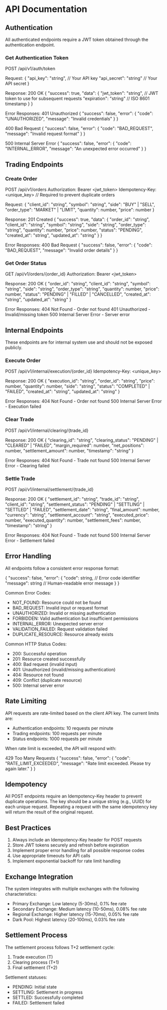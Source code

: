# API Documentation

## Authentication

All authenticated endpoints require a JWT token obtained through the authentication endpoint.

### Get Authentication Token

POST /api/v1/auth/token

Request:
{
    "api_key": "string",     // Your API key
    "api_secret": "string"   // Your API secret
}

Response: 200 OK
{
    "success": true,
    "data": {
        "jwt_token": "string",   // JWT token to use for subsequent requests
        "expiration": "string"   // ISO 8601 timestamp
    }
}

Error Responses:
401 Unauthorized
{
    "success": false,
    "error": {
        "code": "UNAUTHORIZED",
        "message": "Invalid credentials"
    }
}

400 Bad Request
{
    "success": false,
    "error": {
        "code": "BAD_REQUEST",
        "message": "Invalid request format"
    }
}

500 Internal Server Error
{
    "success": false,
    "error": {
        "code": "INTERNAL_ERROR",
        "message": "An unexpected error occurred"
    }
}

## Trading Endpoints

### Create Order

POST /api/v1/orders
Authorization: Bearer <jwt_token>
Idempotency-Key: <unique_key>  // Required to prevent duplicate orders

Request:
{
    "client_id": "string",
    "symbol": "string",
    "side": "BUY" | "SELL",
    "order_type": "MARKET" | "LIMIT",
    "quantity": number,
    "price": number
}

Response: 201 Created
{
    "success": true,
    "data": {
        "order_id": "string",
        "client_id": "string",
        "symbol": "string",
        "side": "string",
        "order_type": "string", 
        "quantity": number,
        "price": number,
        "status": "PENDING",
        "created_at": "string",
        "updated_at": "string"
    }
}

Error Responses:
400 Bad Request
{
    "success": false,
    "error": {
        "code": "BAD_REQUEST",
        "message": "Invalid order details"
    }
}

### Get Order Status

GET /api/v1/orders/{order_id}
Authorization: Bearer <jwt_token>

Response: 200 OK
{
    "order_id": "string",
    "client_id": "string",
    "symbol": "string",
    "side": "string",
    "order_type": "string",
    "quantity": number,
    "price": number,
    "status": "PENDING" | "FILLED" | "CANCELLED",
    "created_at": "string",
    "updated_at": "string"
}

Error Responses:
404 Not Found - Order not found
401 Unauthorized - Invalid/missing token
500 Internal Server Error - Server error

## Internal Endpoints

These endpoints are for internal system use and should not be exposed publicly.

### Execute Order

POST /api/v1/internal/execution/{order_id}
Idempotency-Key: <unique_key>

Response: 200 OK
{
    "execution_id": "string",
    "order_id": "string",
    "price": number,
    "quantity": number,
    "side": "string",
    "status": "COMPLETED" | "FAILED",
    "created_at": "string",
    "updated_at": "string"
}

Error Responses:
404 Not Found - Order not found
500 Internal Server Error - Execution failed

### Clear Trade

POST /api/v1/internal/clearing/{trade_id}

Response: 200 OK
{
    "clearing_id": "string",
    "clearing_status": "PENDING" | "CLEARED" | "FAILED",
    "margin_required": number,
    "net_positions": number,
    "settlement_amount": number,
    "timestamp": "string"
}

Error Responses:
404 Not Found - Trade not found
500 Internal Server Error - Clearing failed

### Settle Trade

POST /api/v1/internal/settlement/{trade_id}

Response: 200 OK
{
    "settlement_id": "string",
    "trade_id": "string",
    "client_id": "string",
    "settlement_status": "PENDING" | "SETTLING" | "SETTLED" | "FAILED",
    "settlement_date": "string",
    "final_amount": number,
    "currency": "string",
    "settlement_account": "string",
    "executed_price": number,
    "executed_quantity": number,
    "settlement_fees": number,
    "timestamp": "string"
}

Error Responses:
404 Not Found - Trade not found
500 Internal Server Error - Settlement failed

## Error Handling

All endpoints follow a consistent error response format:

{
    "success": false,
    "error": {
        "code": string,    // Error code identifier
        "message": string  // Human-readable error message
    }
}

Common Error Codes:
- NOT_FOUND: Resource could not be found
- BAD_REQUEST: Invalid input or request format
- UNAUTHORIZED: Invalid or missing authentication
- FORBIDDEN: Valid authentication but insufficient permissions
- INTERNAL_ERROR: Unexpected server error
- VALIDATION_FAILED: Request validation failed
- DUPLICATE_RESOURCE: Resource already exists

Common HTTP Status Codes:
- 200: Successful operation
- 201: Resource created successfully
- 400: Bad request (invalid input)
- 401: Unauthorized (invalid/missing authentication)
- 404: Resource not found
- 409: Conflict (duplicate resource)
- 500: Internal server error

## Rate Limiting

API requests are rate-limited based on the client API key. The current limits are:
- Authentication endpoints: 10 requests per minute
- Trading endpoints: 100 requests per minute
- Status endpoints: 1000 requests per minute

When rate limit is exceeded, the API will respond with:

429 Too Many Requests
{
    "success": false,
    "error": {
        "code": "RATE_LIMIT_EXCEEDED",
        "message": "Rate limit exceeded. Please try again later."
    }
}

## Idempotency

All POST endpoints require an Idempotency-Key header to prevent duplicate operations. The key should be a unique string (e.g., UUID) for each unique request. Repeating a request with the same idempotency key will return the result of the original request.

## Best Practices

1. Always include an Idempotency-Key header for POST requests
2. Store JWT tokens securely and refresh before expiration
3. Implement proper error handling for all possible response codes
4. Use appropriate timeouts for API calls
5. Implement exponential backoff for rate limit handling

## Exchange Integration

The system integrates with multiple exchanges with the following characteristics:
- Primary Exchange: Low latency (5-30ms), 0.1% fee rate
- Secondary Exchange: Medium latency (10-50ms), 0.08% fee rate
- Regional Exchange: Higher latency (15-70ms), 0.05% fee rate
- Dark Pool: Highest latency (20-100ms), 0.03% fee rate

## Settlement Process

The settlement process follows T+2 settlement cycle:
1. Trade execution (T)
2. Clearing process (T+1)
3. Final settlement (T+2)

Settlement statuses:
- PENDING: Initial state
- SETTLING: Settlement in progress
- SETTLED: Successfully completed
- FAILED: Settlement failed
